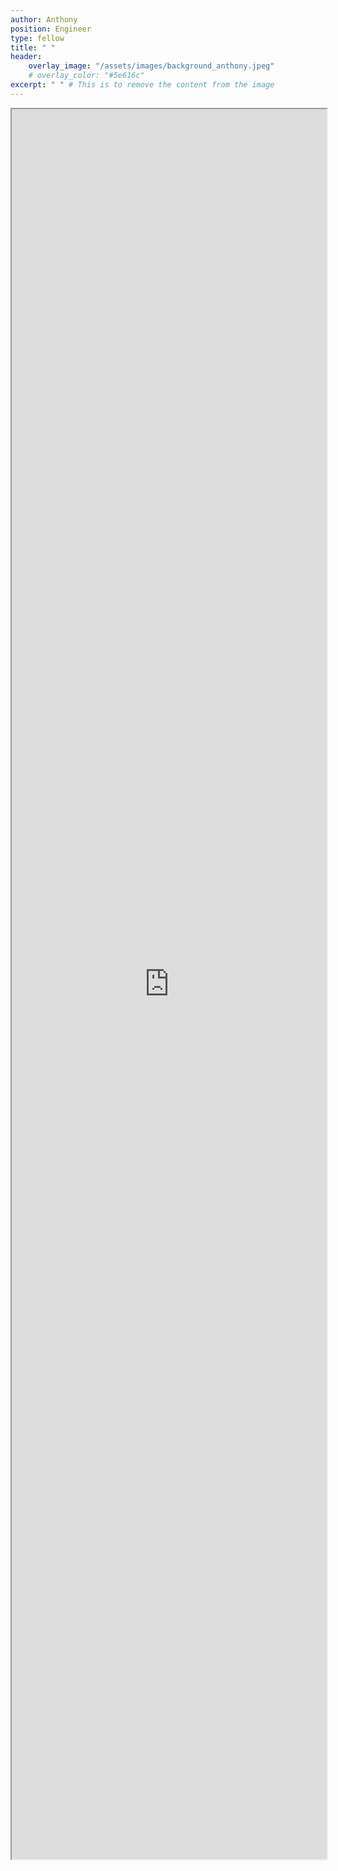 ```yaml
---
author: Anthony
position: Engineer
type: fellow
title: " "
header:
    overlay_image: "/assets/images/background_anthony.jpeg"
    # overlay_color: "#5e616c"
excerpt: " " # This is to remove the content from the image
---
```


<style> .page { padding-right: 0px; } </style>

<iframe src="https://anthogr.github.io" style="width:100%; height:70vh;"></iframe>